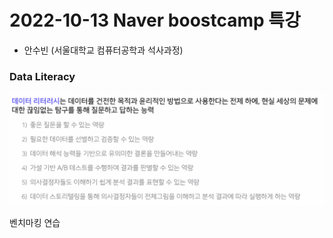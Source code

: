 # 2022-10-13 Naver boostcamp 특강
 - 안수빈 (서울대학교 컴퓨터공학과 석사과정)

### Data Literacy
![img](../images/dataliteracy.png)

벤치마킹 연습
